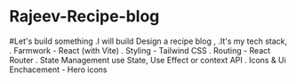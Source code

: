 # Rajeev-Recipe-blog

#Let's build something 
.I will build Design a recipe blog ,
.It's my tech stack, 
. Farmwork - React (with Vite)
. Styling - Tailwind CSS
. Routing - React Router 
. State Management use State, Use Effect or context API
. Icons & Ui Enchacement - Hero icons 
